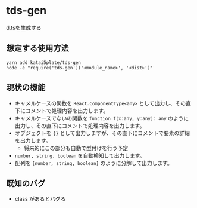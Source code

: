 # tds-gen

d.tsを生成する

## 想定する使用方法

```
yarn add katai5plate/tds-gen
node -e "require('tds-gen')('<module_name>', '<dist>')"
```

## 現状の機能

- キャメルケースの関数を `React.ComponentType<any>` として出力し、その直下にコメントで処理内容を出力します。
- キャメルケースでないの関数を `function f(x:any, y:any): any` のように出力し、その直下にコメントで処理内容を出力します。
- オブジェクトを `{}` として出力しますが、その直下にコメントで要素の詳細を出力します。
  - 将来的にこの部分も自動で型付けを行う予定
- `number, string, boolean` を自動検知して出力します。
- 配列を `[number, string, boolean]` のように分解して出力します。

## 既知のバグ

- class があるとバグる
